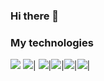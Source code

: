 ### Hi there 👋




### My technologies

![](https://img.shields.io/badge/-Python-black?logo=python&style=plastic) ![](https://img.shields.io/badge/-TensorFlow-black?logo=tensorflow&style=plastic)| ![](https://img.shields.io/badge/-GCP-black?logo=googlecloud&style=plastic)|![](https://img.shields.io/badge/-NumPy-black?logo=numpy&style=plastic)|![](https://img.shields.io/badge/-Pandas-black?logo=pandas&style=plastic)|![](https://img.shields.io/badge/-Git-black?logo=git&style=plastic)|




<!--
**tombrooks248/tombrooks248** is a ✨ _special_ ✨ repository because its `README.md` (this file) appears on your GitHub profile.

Here are some ideas to get you started:

- 🔭 I’m currently working on ...
- 🌱 I’m currently learning ...
- 👯 I’m looking to collaborate on ...
- 🤔 I’m looking for help with ...
- 💬 Ask me about ...
- 📫 How to reach me: ...
- 😄 Pronouns: ...
- ⚡ Fun fact: ...
-->
